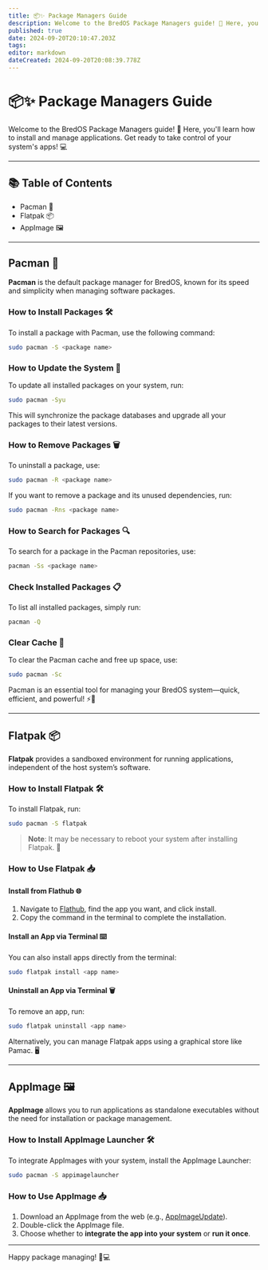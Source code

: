 ```yaml
---
title: 📦✨ Package Managers Guide 
description: Welcome to the BredOS Package Managers guide! 🚀 Here, you'll learn how to install and manage applications
published: true
date: 2024-09-20T20:10:47.203Z
tags: 
editor: markdown
dateCreated: 2024-09-20T20:08:39.778Z
---
```


# 📦✨ Package Managers Guide

Welcome to the BredOS Package Managers guide! 🚀 Here, you'll learn how to install and manage applications. Get ready to take control of your system's apps! 💻

---

## 📚 Table of Contents
* Pacman 🐧
* Flatpak 📦
* AppImage 🖼️

---

## Pacman 🐧
**Pacman** is the default package manager for BredOS, known for its speed and simplicity when managing software packages.

### How to Install Packages 🛠️
To install a package with Pacman, use the following command:
```bash
sudo pacman -S <package name>
```

### How to Update the System 🔄
To update all installed packages on your system, run:
```bash
sudo pacman -Syu
```
This will synchronize the package databases and upgrade all your packages to their latest versions.

### How to Remove Packages 🗑️
To uninstall a package, use:
```bash
sudo pacman -R <package name>
```
If you want to remove a package and its unused dependencies, run:
```bash
sudo pacman -Rns <package name>
```

### How to Search for Packages 🔍
To search for a package in the Pacman repositories, use:
```bash
pacman -Ss <package name>
```

### Check Installed Packages 📋
To list all installed packages, simply run:
```bash
pacman -Q
```

### Clear Cache 🧹
To clear the Pacman cache and free up space, use:
```bash
sudo pacman -Sc
```

Pacman is an essential tool for managing your BredOS system—quick, efficient, and powerful! ⚡🐧

---

## Flatpak 📦
**Flatpak** provides a sandboxed environment for running applications, independent of the host system’s software.

### How to Install Flatpak 🛠️
To install Flatpak, run:
```bash
sudo pacman -S flatpak
```
> **Note**: It may be necessary to reboot your system after installing Flatpak. 🔄

### How to Use Flatpak 📥
#### Install from Flathub 🌐
1. Navigate to [Flathub](https://flathub.org), find the app you want, and click install.
2. Copy the command in the terminal to complete the installation.

#### Install an App via Terminal ⌨️
You can also install apps directly from the terminal:
```bash
sudo flatpak install <app name>
```

#### Uninstall an App via Terminal 🗑️
To remove an app, run:
```bash
sudo flatpak uninstall <app name>
```

Alternatively, you can manage Flatpak apps using a graphical store like Pamac. 🖥️

---

## AppImage 🖼️
**AppImage** allows you to run applications as standalone executables without the need for installation or package management.

### How to Install AppImage Launcher 🛠️
To integrate AppImages with your system, install the AppImage Launcher:
```bash
sudo pacman -S appimagelauncher
```

### How to Use AppImage 📥
1. Download an AppImage from the web (e.g., [AppImageUpdate](https://appimage.github.io/AppImageUpdate)).
2. Double-click the AppImage file.
3. Choose whether to **integrate the app into your system** or **run it once**.

---

Happy package managing! 🎉💻

